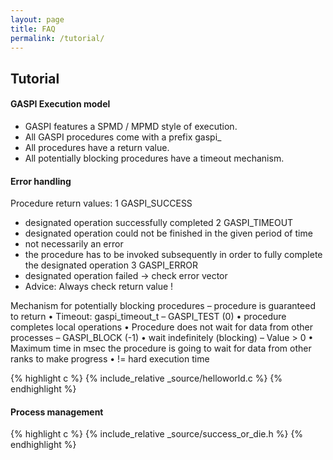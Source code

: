 ```yaml
---
layout: page
title: FAQ
permalink: /tutorial/
---
```


## Tutorial

#### GASPI Execution model

* GASPI features a SPMD / MPMD style of execution. 
* All GASPI procedures come with a prefix gaspi_ 
* All procedures have a return value.
* All potentially blocking procedures have a timeout mechanism.

#### Error handling

Procedure return values:
1 GASPI\_SUCCESS
  * designated operation successfully completed
2 GASPI\_TIMEOUT
  * designated operation could not be finished in the given period of time
  * not necessarily an error
  * the procedure has to be invoked subsequently in order to fully complete the designated operation
3 GASPI\_ERROR
  * designated operation failed -> check error vector
  * Advice: Always check return value !

Mechanism for potentially blocking procedures
– procedure is guaranteed to return
• Timeout: gaspi_timeout_t
– GASPI_TEST (0)
• procedure completes local operations
• Procedure does not wait for data from other processes
– GASPI_BLOCK (-1)
• wait indefinitely (blocking)
– Value > 0
• Maximum time in msec the procedure is going to wait for data
from other ranks to make progress
• != hard execution time

{% highlight c %}
{% include_relative _source/helloworld.c %}
{% endhighlight %}

#### Process management

{% highlight c %}
{% include_relative _source/success_or_die.h %}
{% endhighlight %}



